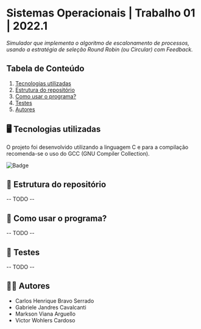 # Sistemas Operacionais | Trabalho 01 | 2022.1
*Simulador que implementa o algoritmo de escalonamento de processos, usando a estratégia de seleção Round Robin (ou Circular) com Feedback.*

## Tabela de Conteúdo

1. [Tecnologias utilizadas](#tecnologias-utilizadas)
2. [Estrutura do repositório](#estrutura-do-repositório)
3. [Como usar o programa?](#como-usar-o-programa)
4. [Testes](#testes)
5. [Autores](#autores)

## 🖥️ Tecnologias utilizadas
O projeto foi desenvolvido utilizando a linguagem C e para a compilação recomenda-se o uso do GCC (GNU Compiler Collection).

![Badge](https://img.shields.io/badge/C-00599C?style=for-the-badge&logo=c&logoColor=white)

## 📂 Estrutura do repositório
-- TODO --

## 🤔 Como usar o programa?
-- TODO --

## 🧪 Testes
-- TODO --

## 👩‍💻 Autores
* Carlos Henrique Bravo Serrado
* Gabriele Jandres Cavalcanti
* Markson Viana Arguello
* Victor Wohlers Cardoso
